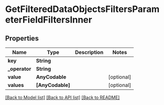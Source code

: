# GetFilteredDataObjectsFiltersParameterFieldFiltersInner

## Properties
Name | Type | Description | Notes
------------ | ------------- | ------------- | -------------
**key** | **String** |  | 
**_operator** | **String** |  | 
**value** | **AnyCodable** |  | [optional] 
**values** | **[AnyCodable]** |  | [optional] 

[[Back to Model list]](../README.md#documentation-for-models) [[Back to API list]](../README.md#documentation-for-api-endpoints) [[Back to README]](../README.md)


